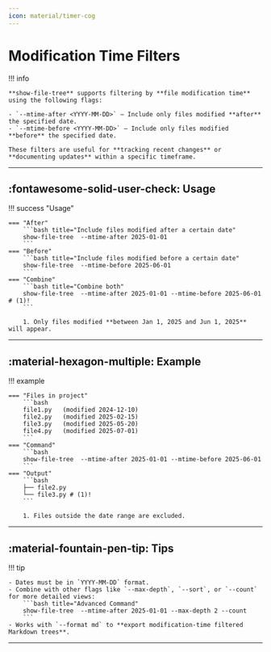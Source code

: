 ```yaml
---
icon: material/timer-cog
---
```


# Modification Time Filters

!!! info

    **show-file-tree** supports filtering by **file modification time** using the following flags:

    - `--mtime-after <YYYY-MM-DD>` — Include only files modified **after** the specified date.  
    - `--mtime-before <YYYY-MM-DD>` — Include only files modified **before** the specified date.

    These filters are useful for **tracking recent changes** or **documenting updates** within a specific timeframe.

---

## :fontawesome-solid-user-check: Usage

!!! success "Usage"

    === "After"
        ```bash title="Include files modified after a certain date"
        show-file-tree  --mtime-after 2025-01-01
        ```
    === "Before"
        ```bash title="Include files modified before a certain date"
        show-file-tree  --mtime-before 2025-06-01
        ```
    === "Combine"
        ```bash title="Combine both"
        show-file-tree  --mtime-after 2025-01-01 --mtime-before 2025-06-01 # (1)!
        ```

        1. Only files modified **between Jan 1, 2025 and Jun 1, 2025** will appear.

---

## :material-hexagon-multiple: Example

!!! example

    === "Files in project"
        ```bash
        file1.py   (modified 2024-12-10)
        file2.py   (modified 2025-02-15)
        file3.py   (modified 2025-05-20)
        file4.py   (modified 2025-07-01)
        ```
    === "Command"
        ```bash
        show-file-tree  --mtime-after 2025-01-01 --mtime-before 2025-06-01
        ```
    === "Output"
        ```bash 
        ├── file2.py
        └── file3.py # (1)!
        ```

        1. Files outside the date range are excluded.

---

## :material-fountain-pen-tip: Tips

!!! tip

    - Dates must be in `YYYY-MM-DD` format.
    - Combine with other flags like `--max-depth`, `--sort`, or `--count` for more detailed views:
        ```bash title="Advanced Command"
        show-file-tree  --mtime-after 2025-01-01 --max-depth 2 --count
        ```
    - Works with `--format md` to **export modification-time filtered Markdown trees**.
  
---
